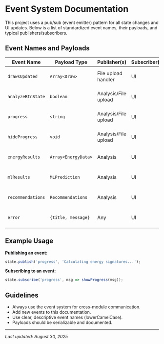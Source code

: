 # Event System Documentation

This project uses a pub/sub (event emitter) pattern for all state changes and UI updates. Below is a list of standardized event names, their payloads, and typical publishers/subscribers.

## Event Names and Payloads

| Event Name           | Payload Type         | Publisher(s)         | Subscriber(s)         | Description |
|----------------------|---------------------|----------------------|-----------------------|-------------|
| `drawsUpdated`       | `Array<Draw>`       | File upload handler  | UI                    | Fired when lottery draws are loaded/updated. |
| `analyzeBtnState`    | `boolean`           | Analysis/File upload | UI                    | Enables/disables the Analyze button. |
| `progress`           | `string`            | Analysis/File upload | UI                    | Shows progress messages in the UI. |
| `hideProgress`       | `void`              | Analysis/File upload | UI                    | Hides the progress indicator. |
| `energyResults`      | `Array<EnergyData>` | Analysis             | UI                    | Publishes energy analysis results. |
| `mlResults`          | `MLPrediction`      | Analysis             | UI                    | Publishes ML prediction results. |
| `recommendations`    | `Recommendations`   | Analysis             | UI                    | Publishes recommended numbers. |
| `error`              | `{title, message}`  | Any                  | UI                    | Publishes error messages for display. |

## Example Usage

**Publishing an event:**
```js
state.publish('progress', 'Calculating energy signatures...');
```

**Subscribing to an event:**
```js
state.subscribe('progress', msg => showProgress(msg));
```

## Guidelines
- Always use the event system for cross-module communication.
- Add new events to this documentation.
- Use clear, descriptive event names (lowerCamelCase).
- Payloads should be serializable and documented.

---

_Last updated: August 30, 2025_
